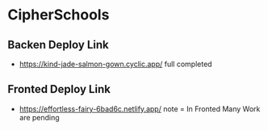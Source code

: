 # CipherSchools


## Backen Deploy Link

+ https://kind-jade-salmon-gown.cyclic.app/ full completed 


## Fronted Deploy Link 

+ https://effortless-fairy-6bad6c.netlify.app/
note = In Fronted Many Work are pending
